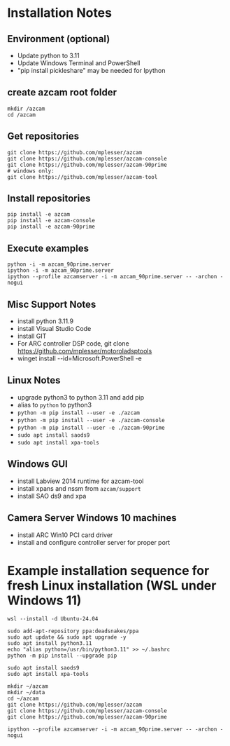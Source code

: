 # Installation Notes

## Environment (optional)
 - Update python to 3.11
 - Update Windows Terminal and PowerShell
 - "pip install pickleshare" may be needed for Ipython

## create azcam root folder
```shell
mkdir /azcam
cd /azcam
```

## Get repositories
```shell
git clone https://github.com/mplesser/azcam
git clone https://github.com/mplesser/azcam-console
git clone https://github.com/mplesser/azcam-90prime
# windows only: 
git clone https://github.com/mplesser/azcam-tool
```

## Install repositories
```shell
pip install -e azcam
pip install -e azcam-console
pip install -e azcam-90prime
```

## Execute examples
```shell
python -i -m azcam_90prime.server
ipython -i -m azcam_90prime.server
ipython --profile azcamserver -i -m azcam_90prime.server -- -archon -nogui
```

## Misc Support Notes

- install python 3.11.9
- install Visual Studio Code
- install GIT
- For ARC controller DSP code, git clone https://github.com/mplesser/motoroladsptools
- winget install --id=Microsoft.PowerShell -e

## Linux Notes
- upgrade python3 to python 3.11 and add pip
- alias to `python` to python3
- `python -m pip install --user -e ./azcam`
- `python -m pip install --user -e ./azcam-console`
- `python -m pip install --user -e ./azcam-90prime`
- `sudo apt install saods9`
- `sudo apt install xpa-tools`

## Windows GUI
- install Labview 2014 runtime for azcam-tool
- install xpans and nssm from `azcam/support`
- install SAO ds9 and xpa

## Camera Server Windows 10 machines
- install ARC Win10 PCI card driver
- install and configure controller server for proper port

# Example installation sequence for fresh Linux installation (WSL under Windows 11)

```shell
wsl --install -d Ubuntu-24.04

sudo add-apt-repository ppa:deadsnakes/ppa
sudo apt update && sudo apt upgrade -y
sudo apt install python3.11
echo "alias python=/usr/bin/python3.11" >> ~/.bashrc
python -m pip install --upgrade pip

sudo apt install saods9
sudo apt install xpa-tools

mkdir ~/azcam
mkdir ~/data
cd ~/azcam
git clone https://github.com/mplesser/azcam
git clone https://github.com/mplesser/azcam-console
git clone https://github.com/mplesser/azcam-90prime

ipython --profile azcamserver -i -m azcam_90prime.server -- -archon -nogui
